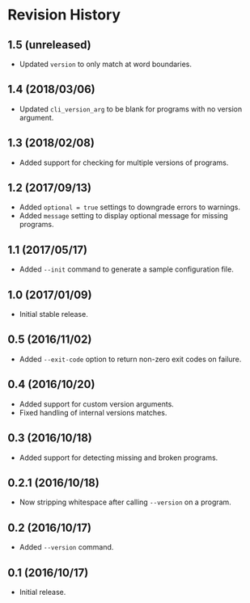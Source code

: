 # Revision History

## 1.5 (unreleased)

- Updated `version` to only match at word boundaries.

## 1.4 (2018/03/06)

- Updated `cli_version_arg` to be blank for programs with no version argument.

## 1.3 (2018/02/08)

- Added support for checking for multiple versions of programs.

## 1.2 (2017/09/13)

- Added `optional = true` settings to downgrade errors to warnings.
- Added `message` setting to display optional message for missing programs.

## 1.1 (2017/05/17)

- Added `--init` command to generate a sample configuration file.

## 1.0 (2017/01/09)

- Initial stable release.

## 0.5 (2016/11/02)

- Added `--exit-code` option to return non-zero exit codes on failure.

## 0.4 (2016/10/20)

- Added support for custom version arguments.
- Fixed handling of internal versions matches.

## 0.3 (2016/10/18)

- Added support for detecting missing and broken programs.

## 0.2.1 (2016/10/18)

- Now stripping whitespace after calling `--version` on a program.

## 0.2 (2016/10/17)

- Added `--version` command.

## 0.1 (2016/10/17)

 - Initial release.
